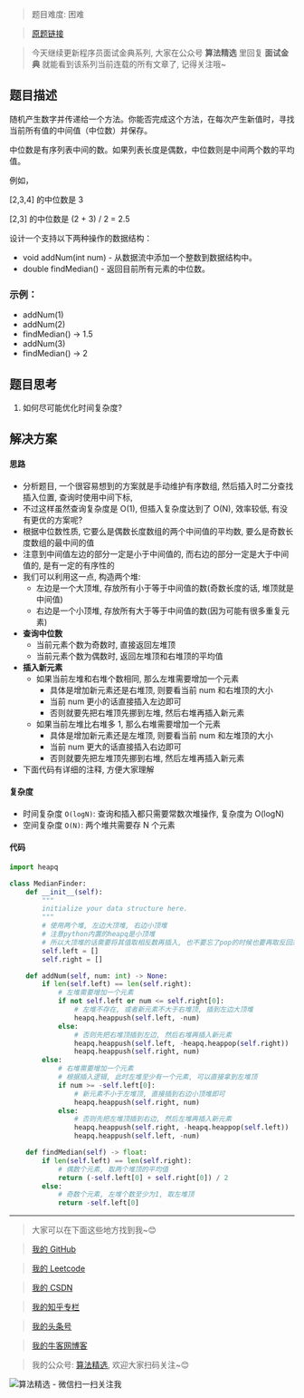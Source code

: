 > 题目难度: 困难

> [原题链接](https://leetcode.cn/problems/continuous-median-lcci/)

> 今天继续更新程序员面试金典系列, 大家在公众号 **算法精选** 里回复 **面试金典** 就能看到该系列当前连载的所有文章了, 记得关注哦~

## 题目描述

随机产生数字并传递给一个方法。你能否完成这个方法，在每次产生新值时，寻找当前所有值的中间值（中位数）并保存。

中位数是有序列表中间的数。如果列表长度是偶数，中位数则是中间两个数的平均值。

例如，

[2,3,4] 的中位数是 3

[2,3] 的中位数是 (2 + 3) / 2 = 2.5

设计一个支持以下两种操作的数据结构：

- void addNum(int num) - 从数据流中添加一个整数到数据结构中。
- double findMedian() - 返回目前所有元素的中位数。

### 示例：

- addNum(1)
- addNum(2)
- findMedian() -> 1.5
- addNum(3)
- findMedian() -> 2

## 题目思考

1. 如何尽可能优化时间复杂度?

## 解决方案

#### 思路

- 分析题目, 一个很容易想到的方案就是手动维护有序数组, 然后插入时二分查找插入位置, 查询时使用中间下标,
- 不过这样虽然查询复杂度是 O(1), 但插入复杂度达到了 O(N), 效率较低, 有没有更优的方案呢?
- 根据中位数性质, 它要么是偶数长度数组的两个中间值的平均数, 要么是奇数长度数组的最中间的值
- 注意到中间值左边的部分一定是小于中间值的, 而右边的部分一定是大于中间值的, 是有一定的有序性的
- 我们可以利用这一点, 构造两个堆:
  - 左边是一个大顶堆, 存放所有小于等于中间值的数(奇数长度的话, 堆顶就是中间值)
  - 右边是一个小顶堆, 存放所有大于等于中间值的数(因为可能有很多重复元素)
- **查询中位数**
  - 当前元素个数为奇数时, 直接返回左堆顶
  - 当前元素个数为偶数时, 返回左堆顶和右堆顶的平均值
- **插入新元素**
  - 如果当前左堆和右堆个数相同, 那么左堆需要增加一个元素
    - 具体是增加新元素还是右堆顶, 则要看当前 num 和右堆顶的大小
    - 当前 num 更小的话直接插入左边即可
    - 否则就要先把右堆顶先挪到左堆, 然后右堆再插入新元素
  - 如果当前左堆比右堆多 1, 那么右堆需要增加一个元素
    - 具体是增加新元素还是左堆顶, 则要看当前 num 和左堆顶的大小
    - 当前 num 更大的话直接插入右边即可
    - 否则就要先把左堆顶先挪到右堆, 然后左堆再插入新元素
- 下面代码有详细的注释, 方便大家理解

#### 复杂度

- 时间复杂度 `O(logN)`: 查询和插入都只需要常数次堆操作, 复杂度为 O(logN)
- 空间复杂度 `O(N)`: 两个堆共需要存 N 个元素

#### 代码

```python
import heapq

class MedianFinder:
    def __init__(self):
        """
        initialize your data structure here.
        """
        # 使用两个堆, 左边大顶堆, 右边小顶堆
        # 注意python内置的heapq是小顶堆
        # 所以大顶堆的话需要将其值取相反数再插入, 也不要忘了pop的时候也要再取反回来
        self.left = []
        self.right = []

    def addNum(self, num: int) -> None:
        if len(self.left) == len(self.right):
            # 左堆需要增加一个元素
            if not self.left or num <= self.right[0]:
                # 左堆不存在, 或者新元素不大于右堆顶, 插到左边大顶堆
                heapq.heappush(self.left, -num)
            else:
                # 否则先把右堆顶插到左边, 然后右堆再插入新元素
                heapq.heappush(self.left, -heapq.heappop(self.right))
                heapq.heappush(self.right, num)
        else:
            # 右堆需要增加一个元素
            # 根据插入逻辑, 此时左堆至少有一个元素, 可以直接拿到左堆顶
            if num >= -self.left[0]:
                # 新元素不小于左堆顶, 直接插到右边小顶堆即可
                heapq.heappush(self.right, num)
            else:
                # 否则先把左堆顶插到右边, 然后左堆再插入新元素
                heapq.heappush(self.right, -heapq.heappop(self.left))
                heapq.heappush(self.left, -num)

    def findMedian(self) -> float:
        if len(self.left) == len(self.right):
            # 偶数个元素, 取两个堆顶的平均值
            return (-self.left[0] + self.right[0]) / 2
        else:
            # 奇数个元素, 左堆个数至少为1, 取左堆顶
            return -self.left[0]
```

---

> 大家可以在下面这些地方找到我~😊

> [我的 GitHub](https://github.com/zjulyx)

> [我的 Leetcode](https://leetcode-cn.com/u/suibianfahui/)

> [我的 CSDN](https://me.csdn.net/zjulyx1993)

> [我的知乎专栏](https://zhuanlan.zhihu.com/c_1242508721932464128)

> [我的头条号](https://www.toutiao.com/c/user/1090304683804520/#mid=1671643017345028)

> [我的牛客网博客](https://blog.nowcoder.net/zjulyx)

> 我的公众号: [算法精选](https://mp.weixin.qq.com/s?__biz=MzA5MDk1MjI5MA==&mid=2247484158&idx=1&sn=90176bac32cf7af40e4074c721fd8a95&chksm=900285f3a7750ce5a068c9c9773781461819633f2fd60533732637ec9520c908371ebc218d49&scene=178&cur_album_id=1386231241346859009#rd), 欢迎大家扫码关注~😊

![算法精选 - 微信扫一扫关注我](https://pic1.zhimg.com/80/v2-7c988a7b35886df51596ef23616764ac_1440w.jpg)
